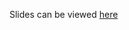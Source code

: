 Slides can be viewed [here](https://raw.githack.com/oxinabox/LoggingExtrasJuliaCon2023/main/build/index.html)
